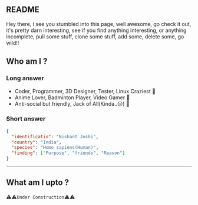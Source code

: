 ## README 
Hey there, I see you stumbled into this page, well awesome, go check it out, it's pretty darn interesting, see if you find anything interesting, or anything incomplete, pull some stuff, clone some stuff, add some, delete some, go wild!!

## Who am I ?
### Long answer
- Coder, Programmer, 3D Designer, Tester, Linux Craziest 🤖
- Anime Lover, Badminton Player, Video Gamer 👾
- Anti-social but friendly, Jack of All(Kinda..😕) 🦕

### Short answer
```json
{
  "identificatio": "Nishant Joshi",
  "country": "India",
  "species": "Homo sapiens(Human)",
  "finding": ["Purpose", "friends", "Reason"]
}
```
---
## What am I upto ?
⚠⚠`Under Construction`⚠⚠
<!---
NishantJoshi00/NishantJoshi00 is a ✨ special ✨ repository because its `README.md` (this file) appears on your GitHub profile.
You can click the Preview link to take a look at your changes.
--->
